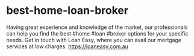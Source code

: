 # best-home-loan-broker
Having great experience and knowledge of the market, our professionals can help you find the best #home #loan #broker options for your specific needs. Get in touch with Loan Easy, where you can avail our mortgage services at low charges.  https://loaneasy.com.au
